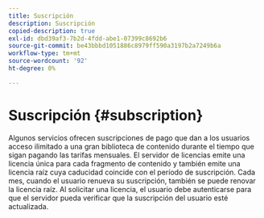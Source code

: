 ```yaml
---
title: Suscripción
description: Suscripción
copied-description: true
exl-id: dbd39af3-7b2d-4fdd-abe1-07399c8692b6
source-git-commit: be43bbbd1051886c8979ff590a3197b2a7249b6a
workflow-type: tm+mt
source-wordcount: '92'
ht-degree: 0%

---
```


# Suscripción {#subscription}

Algunos servicios ofrecen suscripciones de pago que dan a los usuarios acceso ilimitado a una gran biblioteca de contenido durante el tiempo que sigan pagando las tarifas mensuales. El servidor de licencias emite una licencia única para cada fragmento de contenido y también emite una licencia raíz cuya caducidad coincide con el período de suscripción. Cada mes, cuando el usuario renueva su suscripción, también se puede renovar la licencia raíz. Al solicitar una licencia, el usuario debe autenticarse para que el servidor pueda verificar que la suscripción del usuario esté actualizada.
